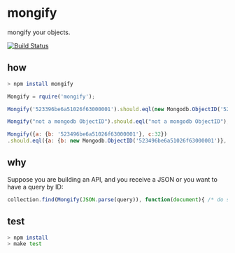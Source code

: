 mongify
=======

mongify your objects.

[![Build Status](https://travis-ci.org/iamdoron/mongify.png?branch=master)](https://travis-ci.org/iamdoron/mongify)

## how
```sh
> npm install mongify
```

```javascript
Mongify = rquire('mongify');

Mongify('523396be6a51026f63000001').should.eql(new Mongodb.ObjectID('523396be6a51026f63000001'));

Mongify("not a mongodb ObjectID").should.eql("not a mongodb ObjectID");

Mongify({a: {b: '523496be6a51026f63000001'}, c:32})
.should.eql({a: {b: new Mongodb.ObjectID('523496be6a51026f63000001')}, c:32});
```

## why
Suppose you are building an API, and you receive a JSON or you want to have a query by ID:
```javascript
collection.find(Mongify(JSON.parse(query)), function(document){ /* do something*/ });
```


## test
```sh
> npm install
> make test
```
